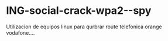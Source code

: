 # ING-social-crack-wpa2--spy
Utilizacion de equipos linux para qurbrar route telefonica orange vodafone....
